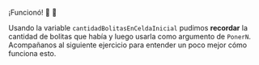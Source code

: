 ¡Funcionó! :tada: :clap:

Usando la variable `cantidadBolitasEnCeldaInicial` pudimos **recordar** la cantidad de bolitas que había y luego usarla como argumento de `PonerN`. Acompañanos al siguiente ejercicio para entender un poco mejor cómo funciona esto.
